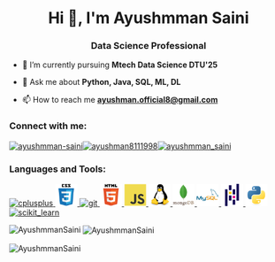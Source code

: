 
<h1  align="center">Hi 👋, I'm Ayushmman Saini</h1>

<h3  align="center">Data Science Professional</h3>

  
  

- 🌱 I’m currently pursuing **Mtech Data Science DTU'25**

  

- 💬 Ask me about **Python, Java, SQL, ML, DL**

  

- 📫 How to reach me **ayushman.official8@gmail.com**

  

<h3  align="left">Connect with me:</h3>

<p  align="left">

<a  href="https://linkedin.com/in/ayushmman-saini"  target="blank"><img  align="center"  src="https://raw.githubusercontent.com/rahuldkjain/github-profile-readme-generator/master/src/images/icons/Social/linked-in-alt.svg"  alt="ayushmman-saini"  height="30"  width="40"  /></a><a  href="https://www.hackerrank.com/ayushman8111998"  target="blank"><img  align="center"  src="https://raw.githubusercontent.com/rahuldkjain/github-profile-readme-generator/master/src/images/icons/Social/hackerrank.svg"  alt="ayushman8111998"  height="30"  width="40"  /></a><a  href="https://www.leetcode.com/ayushmman_saini"  target="blank"><img  align="center"  src="https://raw.githubusercontent.com/rahuldkjain/github-profile-readme-generator/master/src/images/icons/Social/leet-code.svg"  alt="ayushmman_saini"  height="30"  width="40"  /></a>

</p>

  

<h3  align="left">Languages and Tools:</h3>

<p  align="left">  <a  href="https://www.w3schools.com/java/"  target="_blank"  rel="noreferrer">  <img  src="https://cdn.jsdelivr.net/gh/devicons/devicon@latest/icons/java/java-original-wordmark.svg"  alt="cplusplus"  width="40"  height="40"/>  </a>  <a  href="https://www.w3schools.com/css/"  target="_blank"  rel="noreferrer">  <img  src="https://raw.githubusercontent.com/devicons/devicon/master/icons/css3/css3-original-wordmark.svg"  alt="css3"  width="40"  height="40"/>  </a>  <a  href="https://git-scm.com/"  target="_blank"  rel="noreferrer">  <img  src="https://www.vectorlogo.zone/logos/git-scm/git-scm-icon.svg"  alt="git"  width="40"  height="40"/>  </a>  <a  href="https://www.w3.org/html/"  target="_blank"  rel="noreferrer">  <img  src="https://raw.githubusercontent.com/devicons/devicon/master/icons/html5/html5-original-wordmark.svg"  alt="html5"  width="40"  height="40"/>  </a>  <a  href="https://developer.mozilla.org/en-US/docs/Web/JavaScript"  target="_blank"  rel="noreferrer">  <img  src="https://raw.githubusercontent.com/devicons/devicon/master/icons/javascript/javascript-original.svg"  alt="javascript"  width="40"  height="40"/>  </a>  <a  href="https://www.linux.org/"  target="_blank"  rel="noreferrer">  <img  src="https://raw.githubusercontent.com/devicons/devicon/master/icons/linux/linux-original.svg"  alt="linux"  width="40"  height="40"/>  </a>  <a  href="https://www.mongodb.com/"  target="_blank"  rel="noreferrer">  <img  src="https://raw.githubusercontent.com/devicons/devicon/master/icons/mongodb/mongodb-original-wordmark.svg"  alt="mongodb"  width="40"  height="40"/>  </a>  <a  href="https://www.mysql.com/"  target="_blank"  rel="noreferrer">  <img  src="https://raw.githubusercontent.com/devicons/devicon/master/icons/mysql/mysql-original-wordmark.svg"  alt="mysql"  width="40"  height="40"/>  </a>   <a  href="https://pandas.pydata.org/"  target="_blank"  rel="noreferrer">  <img  src="https://raw.githubusercontent.com/devicons/devicon/2ae2a900d2f041da66e950e4d48052658d850630/icons/pandas/pandas-original.svg"  alt="pandas"  width="40"  height="40"/>  </a>   <a  href="https://www.python.org"  target="_blank"  rel="noreferrer">  <img  src="https://raw.githubusercontent.com/devicons/devicon/master/icons/python/python-original.svg"  alt="python"  width="40"  height="40"/>  </a>  <a  href="https://scikit-learn.org/"  target="_blank"  rel="noreferrer">  <img  src="https://upload.wikimedia.org/wikipedia/commons/0/05/Scikit_learn_logo_small.svg"  alt="scikit_learn"  width="40"  height="40"/>  </a>   </p>

  

<p><img  align="left"  src="https://github-readme-stats.vercel.app/api/top-langs?username=AyushmmanSaini&show_icons=true&locale=en&layout=compact"  alt="AyushmmanSaini"  /></p>

  

<p>&nbsp;<img  align="center"  src="https://github-readme-stats.vercel.app/api?username=AyushmmanSaini&show_icons=true&locale=en"  alt="AyushmmanSaini"  /></p>

  

<p><img  align="center"  src="https://github-readme-streak-stats.herokuapp.com/?user=AyushmmanSaini&"  alt="AyushmmanSaini"  /></p>
